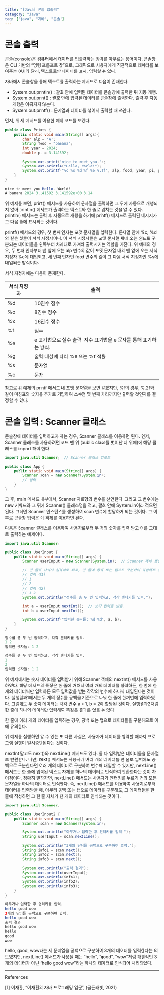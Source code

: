 ```yaml
---
title: "[Java] 콘솔 입출력"
category: "Java"
tag: ["java", "자바", "콘솔"]
---
```


# 콘솔 출력

콘솔(console)은 컴퓨터에서 데이터를 입출력하는 장치를 아우르는 용어이다. 콘솔창은 CLI 기반의 “명령 프롬프트 창”으로, 그래픽으로 사용자에게 직관적으로 데이터를 보여주는 GUI와 달리, 텍스트로만 데이터를 표시, 입력할 수 있다. 

자바에서 콘솔창을 통해 텍스트를 출력하는 메서드로 다음이 존재한다. 

- System.out.println() : 괄호 안에 입력된 데이터를 콘솔창에 출력한 뒤 자동 개행.
- System.out.print() : 괄호 안에 입력된 데이터를 콘솔창에 출력한다. 출력 후 자동 개행은 이뤄지지 않는다.
- System.out.printf() : 문자열과 데이터를 섞어서 출력할 때 쓰인다.

먼저, 위 세 메서드를 이용한 예제 코드를 보겠다.

```java
public class Prints {
    public static void main(String[] args){
        char alp = 'A';
        String food = "banana";
        int year = 2024;
        double pi = 3.141592;

        System.out.print("nice to meet you.");
        System.out.println("Hello, World!");
        System.out.printf("%c %s %d %f %e %.2f", alp, food, year, pi, pi, pi);
    }
}

```

```java
nice to meet you.Hello, World!
A banana 2024 3.141592 3.141592e+00 3.14
```

위 예제를 보면, print() 메서드를 사용하여 문자열을 출력하면 그 뒤에 자동으로 개행되지 않아 println() 메서드가 출력하는 텍스트와 한 줄로 겹치는 것을 알 수 있다. println() 메서드는 출력 후 자동으로 개행을 하기에 printf() 메서드로 출력된 메시지가 그 다음 줄에 표시되는 것이다. 

printf() 메서드의 경우, 첫 번째 인자는 포맷 문자열을 입력한다. 문자열 안에 %c, %d와 같은 것들이 서식 지정자이다. 이 서식 지정자들은 포맷 문자열 뒤에 오는 쉼표로 구분되는 데이터들을 왼쪽부터 차례대로 가져와 출력시키는 역할을 가진다. 위 예제의 경우, 두 번째 인자부터 맨 앞에 오는 alp 변수의 값이 포맷 문자열 내의 맨 앞에 오는 서식 지정자 %c에 대입되고, 세 번째 인자인 food 변수의 값이 그 다음 서식 지정자인 %s에 대입되는 방식이다. 

서식 지정자에는 다음이 존재한다. 

| 서식 지정자 | 출력 |
| --- | --- |
| %d | 10진수 정수 |
| %o | 8진수 정수 |
| %x | 16진수 정수 |
| %f | 실수 |
| %e | e 표기법으로 실수 출력. 지수 표기법을 e 문자를 통해 표기하는 방식. |
| %g | 출력 대상에 따라 %e 또는 %f 적용 |
| %s | 문자열 |
| %c | 문자 |

참고로 위 예제의 printf 메서드 내 포맷 문자열을 보면 알겠지만, %f의 경우, %.2f와 같이 마침표와 숫자를 추가로 기입하여 소수점 몇 번째 자리까지만 출력할 것인지를 결정할 수 있다. 

# 콘솔 입력 : Scanner 클래스

콘솔창에 데이터를 입력하고자 하는 경우, Scanner 클래스를 이용하면 된다. 먼저, Scanner 클래스를 사용하려면 코드 맨 위 (public class를 벗어난 더 위에)에 해당 클래스를 import 해야 한다. 

```java
import java.util.Scanner;  // Scanner 클래스 임포트

public class App {
    public static void main(String[] args) {
        Scanner scan = new Scanner(System.in);
        // 생략
    }
}
```

그 후, main 메서드 내부에서, Scanner 자료형의 변수를 선언한다. 그리고 그 변수에는 new 키워드와 그 뒤에 Scanner() 클래스명을 적고, 괄호 안에 System.in이라 적으면 된다. 그러면 Scanner 인스턴스를 생성하여 scan 변수에 할당하게 되는 것이다. 그 이후로 콘솔창 입력은 이 객체를 이용하면 된다. 

다음은 Scanner 클래스를 이용하여 사용자로부터 두 개의 숫자를 입력 받고 이를 그대로 출력하는 예제이다. 

```java
import java.util.Scanner;

public class UserInput {
    public static void main(String[] args) {
        Scanner userInput = new Scanner(System.in);  // Scanner 객체 생성.

        // 한 줄씩 나눠서 입력해도 되고, 한 줄에 공백 또는 탭으로 구분하여 작성해도 됨.
        // 입력 예1)
        // 1
        // 2
        // 입력 예2)
        // 1 2
        System.out.println("정수를 총 두 번 입력하고, 각각 엔터키를 입력.");

        int a = userInput.nextInt();  // 숫자 입력을 받음.
        int b = userInput.nextInt();

        System.out.printf("입력한 숫자들: %d %d", a, b);
    }
}

```

```java
정수를 총 두 번 입력하고, 각각 엔터키를 입력.
1 2
입력한 숫자들: 1 2
```

```java
정수를 총 두 번 입력하고, 각각 엔터키를 입력.
1
2
입력한 숫자들: 1 2
```

위 예제에서는 숫자 데이터를 입력받기 위해 Scanner 객체의 nextInt() 메서드를 사용하였다. 해당 메서드의 특징은 한 줄에 거쳐서 여러 개의 데이터를 입력하든, 한 번에 한 개의 데이터씩만 입력하든 모두 입력값을 받는 각각의 변수에 하나씩 대입된다는 것이다. 실행결과1에서는 두 개의 정수를 공백을 기준으로 나눠 한 줄에 한꺼번에 입력하였다. 그럼에도 두 숫자 데이터는 각각 변수 a = 1, b = 2에 할당된 것이다. 실행결과2처럼 한 줄에 하나의 데이터만 입력해도 똑같은 결과를 얻을 수 있다. 

한 줄에 여러 개의 데이터를 입력하는 경우, 공백 또는 탭으로 데이터들을 구분하므로 이에 유의한다. 

위 예제를 실행하면 알 수 있는 또 다른 사실은, 사용자가 데이터를 입력할 때까지 프로그램 실행이 일시중단된다는 것이다. 

nextInt 말고도 next()와 nextLine() 메서드도 있다. 둘 다 입력받은 데이터들을 문자열로 반환한다. 다만, next() 메서드는 사용자가 여러 개의 데이터를 한 줄로 입력해도 공백으로 구분한다면 여러 개의 데이터로 구분하여 변수에 대입할 수 있지만, nextLine() 메서드는 한 줄에 입력된 텍스트 자체를 하나의 데이터로 인식하여 반환한다는 것이 차이점이다. 정확히 말하자면, nextLine() 메서드는 사용자가 엔터키를 누르기 전의 모든 문자열을 하나의 데이터로 인식한다. 즉, nextLine() 메서드를 이용하여 사용자로부터 데이터를 입력받을 때, 아무리 공백 또는 탭으로 데이터를 구분해도, 그 데이터들을 한 줄에 작성하면 그 한 줄 자체가 한 개의 데이터로 인식되는 것이다. 

```java
import java.util.Scanner;

public class UserInput2 {
    public static void main(String[] args) {
        Scanner scan = new Scanner(System.in);

        System.out.println("아무거나 입력한 후 엔터키를 입력.");
        String userInput = scan.nextLine();

        System.out.println("3개의 단어를 공백으로 구분하여 입력.");
        String info1 = scan.next();
        String info2 = scan.next();
        String info3 = scan.next();

        System.out.println("출력 결과");
        System.out.println(userInput);
        System.out.println(info1);
        System.out.println(info2);
        System.out.println(info3);
    }
}

```

```java
아무거나 입력한 후 엔터키를 입력.
hello good wow
3개의 단어를 공백으로 구분하여 입력.
hello good wow
출력 결과
hello good wow
hello
good
wow
```

hello, good, wow라는 세 문자열을 공백으로 구분하여 3개의 데이터를 입력한다는 의도였지만, nextLine() 메서드가 사용될 때는 “hello”, “good”, “wow”처럼 개별적인 3개의 데이터가 아닌 “hello good wow”라는 하나의 데이터로 인식되어 처리되었다.

-----
References

[1] 이재환, “이재환의 자바 프로그래밍 입문”, (골든래빗, 2021)